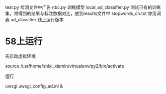 test.py    检测文件中广告
nbc.py     训练模型
local_ad_classifier.py  测试已有的训练集，将得到的结果与标注数据对比，放到results文件中
stopwords_cn.txt  停用词表
ad_classifier 线上运行版本

# 58上运行
先启动虚拟环境

source /usr/home/shixi_xiamin/virtualenv/py2/bin/activate

运行

uwsgi uwsgi_config_ad.ini &